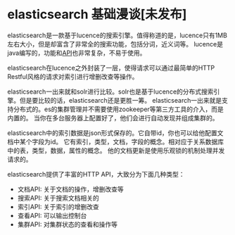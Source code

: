 # elasticsearch 基础漫谈[未发布]

elasticsearch是一款基于lucence的搜索引擎。值得称道的是，lucence只有1MB左右大小，但是却富含了非常全的搜索功能，包括分词，近义词等。
lucence是java编写的，功能和[API](https://lucene.apache.org/core/4_0_0/core/)也非常复杂，不易于使用。

elasticsearch在lucence之外封装了一层，使得请求可以通过最简单的HTTP Restful风格的请求对索引进行增删改查等操作。

elasticsearch一出来就和solr进行比较。solr也是基于lucence的分布式搜索引擎。但是要比较的话，elasticsearch还是更胜一筹。
elasticsearch一出来就是支持分布式的。es的集群管理并不需要使用zookeeper等第三方工具的介入，而是内置的。
当你在多台服务器上配置好了，他们会进行自动发现并组成集群的。

elasticsearch中的索引数据是json形式保存的。它自带id，你也可以给他配置文档中某个字段为id。
它有索引，类型，文档，字段的概念。相对应于关系数据库中的表，类型，数据，属性的概念。
他的文档更新是使用乐观锁的机制处理并发请求的。

elasticsearch提供了丰富的HTTP API，大致分为下面几种类型：

* 文档API: 关于文档的操作，增删改查等
* 搜索API: 关于搜索文档相关的
* 索引API: 关于索引的增删改查
* 查看API: 可以输出控制台
* 集群API: 对集群状态的查看和操作等
